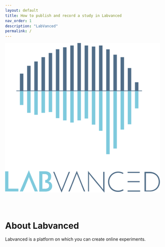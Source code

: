 ```yaml
---
layout: default
title: How to publish and record a study in Labvanced
nav_order: 1
description: "LabVanced"
permalink: /
---
```



![](assets/images/labvanced.png)


<br/><br/>

# **About Labvanced**

Labvanced is a platform on which you can create online experiments.


